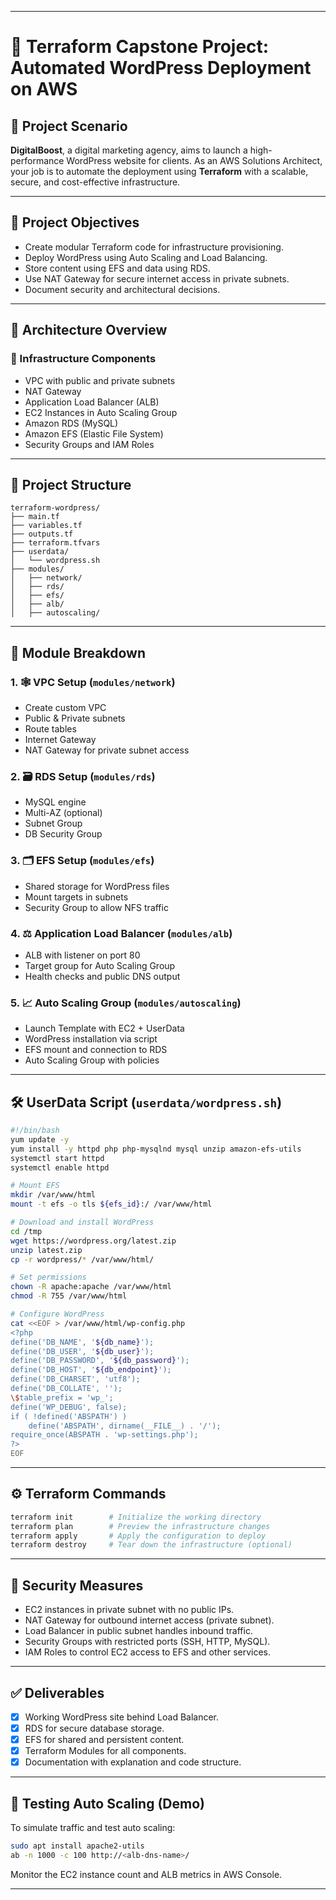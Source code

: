 
---

# 🚀 Terraform Capstone Project: Automated WordPress Deployment on AWS

## 📘 Project Scenario

**DigitalBoost**, a digital marketing agency, aims to launch a high-performance WordPress website for clients. As an AWS Solutions Architect, your job is to automate the deployment using **Terraform** with a scalable, secure, and cost-effective infrastructure.

---

## 🎯 Project Objectives

- Create modular Terraform code for infrastructure provisioning.
- Deploy WordPress using Auto Scaling and Load Balancing.
- Store content using EFS and data using RDS.
- Use NAT Gateway for secure internet access in private subnets.
- Document security and architectural decisions.

---

## 🧱 Architecture Overview

### 📌 Infrastructure Components

- VPC with public and private subnets
- NAT Gateway
- Application Load Balancer (ALB)
- EC2 Instances in Auto Scaling Group
- Amazon RDS (MySQL)
- Amazon EFS (Elastic File System)
- Security Groups and IAM Roles

---

## 📁 Project Structure

```plaintext
terraform-wordpress/
├── main.tf
├── variables.tf
├── outputs.tf
├── terraform.tfvars
├── userdata/
│   └── wordpress.sh
├── modules/
│   ├── network/
│   ├── rds/
│   ├── efs/
│   ├── alb/
│   ├── autoscaling/
```

---

## 🔧 Module Breakdown

### 1. 🕸️ VPC Setup (`modules/network`)
- Create custom VPC
- Public & Private subnets
- Route tables
- Internet Gateway
- NAT Gateway for private subnet access

### 2. 🗃️ RDS Setup (`modules/rds`)
- MySQL engine
- Multi-AZ (optional)
- Subnet Group
- DB Security Group

### 3. 🗂️ EFS Setup (`modules/efs`)
- Shared storage for WordPress files
- Mount targets in subnets
- Security Group to allow NFS traffic

### 4. ⚖️ Application Load Balancer (`modules/alb`)
- ALB with listener on port 80
- Target group for Auto Scaling Group
- Health checks and public DNS output

### 5. 📈 Auto Scaling Group (`modules/autoscaling`)
- Launch Template with EC2 + UserData
- WordPress installation via script
- EFS mount and connection to RDS
- Auto Scaling Group with policies

---

## 🛠️ UserData Script (`userdata/wordpress.sh`)

```bash
#!/bin/bash
yum update -y
yum install -y httpd php php-mysqlnd mysql unzip amazon-efs-utils
systemctl start httpd
systemctl enable httpd

# Mount EFS
mkdir /var/www/html
mount -t efs -o tls ${efs_id}:/ /var/www/html

# Download and install WordPress
cd /tmp
wget https://wordpress.org/latest.zip
unzip latest.zip
cp -r wordpress/* /var/www/html/

# Set permissions
chown -R apache:apache /var/www/html
chmod -R 755 /var/www/html

# Configure WordPress
cat <<EOF > /var/www/html/wp-config.php
<?php
define('DB_NAME', '${db_name}');
define('DB_USER', '${db_user}');
define('DB_PASSWORD', '${db_password}');
define('DB_HOST', '${db_endpoint}');
define('DB_CHARSET', 'utf8');
define('DB_COLLATE', '');
\$table_prefix = 'wp_';
define('WP_DEBUG', false);
if ( !defined('ABSPATH') )
    define('ABSPATH', dirname(__FILE__) . '/');
require_once(ABSPATH . 'wp-settings.php');
?>
EOF
```

---

## ⚙️ Terraform Commands

```bash
terraform init        # Initialize the working directory
terraform plan        # Preview the infrastructure changes
terraform apply       # Apply the configuration to deploy
terraform destroy     # Tear down the infrastructure (optional)
```

---

## 🔐 Security Measures

- EC2 instances in private subnet with no public IPs.
- NAT Gateway for outbound internet access (private subnet).
- Load Balancer in public subnet handles inbound traffic.
- Security Groups with restricted ports (SSH, HTTP, MySQL).
- IAM Roles to control EC2 access to EFS and other services.

---

## ✅ Deliverables

- [x] Working WordPress site behind Load Balancer.
- [x] RDS for secure database storage.
- [x] EFS for shared and persistent content.
- [x] Terraform Modules for all components.
- [x] Documentation with explanation and code structure.

---

## 🧪 Testing Auto Scaling (Demo)

To simulate traffic and test auto scaling:

```bash
sudo apt install apache2-utils
ab -n 1000 -c 100 http://<alb-dns-name>/
```

Monitor the EC2 instance count and ALB metrics in AWS Console.

---
